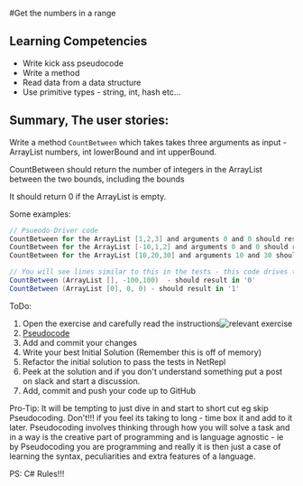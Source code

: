 #Get the numbers in a range

## Learning Competencies
- Write kick ass pseudocode
- Write a method
- Read data from a data structure
- Use primitive types - string, int, hash etc...

## Summary, The user stories:

Write a method `CountBetween` which takes takes three arguments as input - ArrayList numbers, int lowerBound and int upperBound.

CountBetween should return the number of integers in the ArrayList between the two bounds, including the bounds

It should return 0 if the ArrayList is empty.

Some examples:

```cs
// Psueodo-Driver code
CountBetween for the ArrayList [1,2,3] and arguments 0 and 0 should result in '3'
CountBetween for the ArrayList [-10,1,2] and arguments 0 and 0 should result in '2'
CountBetween for the ArrayList [10,20,30] and arguments 10 and 30 should result in '3'

// You will see lines similar to this in the tests - this code drives the app, ie it uses it to make stuff happen.
CountBetween (ArrayList [], -100,100)  - should result in '0'
CountBetween (ArrayList [0], 0, 0) - should result in '1'
```

ToDo:
1. Open the exercise and carefully read the instructions![relevant exercise](http://net-repl.enspiral.info/exercises/15)
2. [Pseudocode](https://github.com/dev-academy-phase0/phase-0-handbook/blob/master/coding-references/pseudocode.md)
3. Add and commit your changes
4. Write your best Initial Solution (Remember this is off of memory)
5. Refactor the initial solution to pass the tests in NetRepl
6. Peek at the solution and if you don't understand something put a post on slack and start a discussion.
7. Add, commit and push your code up to GitHub

Pro-Tip: It will be tempting to just dive in and start to short cut eg skip Pseudocoding. Don't!!! if you feel its taking to long - time box it and add to it later. Pseudocoding involves thinking through how you will solve a task and in a way is the creative part of programming and is language agnostic - ie by Pseudocoding you are programming and really it is then just a case of learning the syntax, peculiarities and extra features of a language.

PS: C# Rules!!!